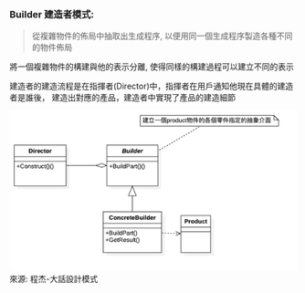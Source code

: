 ### Builder 建造者模式:
> 從複雜物件的佈局中抽取出生成程序, 以便用同一個生成程序製造各種不同的物件佈局

將一個複雜物件的構建與他的表示分離, 使得同樣的構建過程可以建立不同的表示

建造者的建造流程是在指揮者(Director)中，指揮者在用戶通知他現在具體的建造者是誰後，
建造出對應的產品，建造者中實現了產品的建造細節

![UML](https://github.com/kimi0230/DesignPatternGolang/blob/master/UML/Builder.png?raw=true)
來源: 程杰-大話設計模式